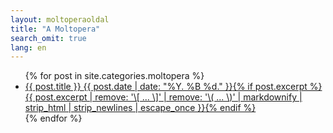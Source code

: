 ```yaml
---
layout: moltoperaoldal
title: "A Moltopera"
search_omit: true
lang: en
---
```


<ul class="post-list">
{% for post in site.categories.moltopera %}
  <li><article><a href="{{ site.url }}{{ post.url }}">{{ post.title }} <span class="entry-date"><time datetime="{{ post.date | date_to_xmlschema }}">{{ post.date | date: "%Y. %B %d." }}</time></span>{% if post.excerpt %} <span class="excerpt">{{ post.excerpt | remove: '\[ ... \]' | remove: '\( ... \)' | markdownify | strip_html | strip_newlines | escape_once }}</span>{% endif %}</a></article></li>
{% endfor %}
</ul>
